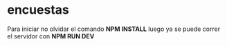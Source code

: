 # encuestas

Para iniciar no olvidar el comando **NPM INSTALL**
luego ya se puede correr el servidor con **NPM RUN DEV**

